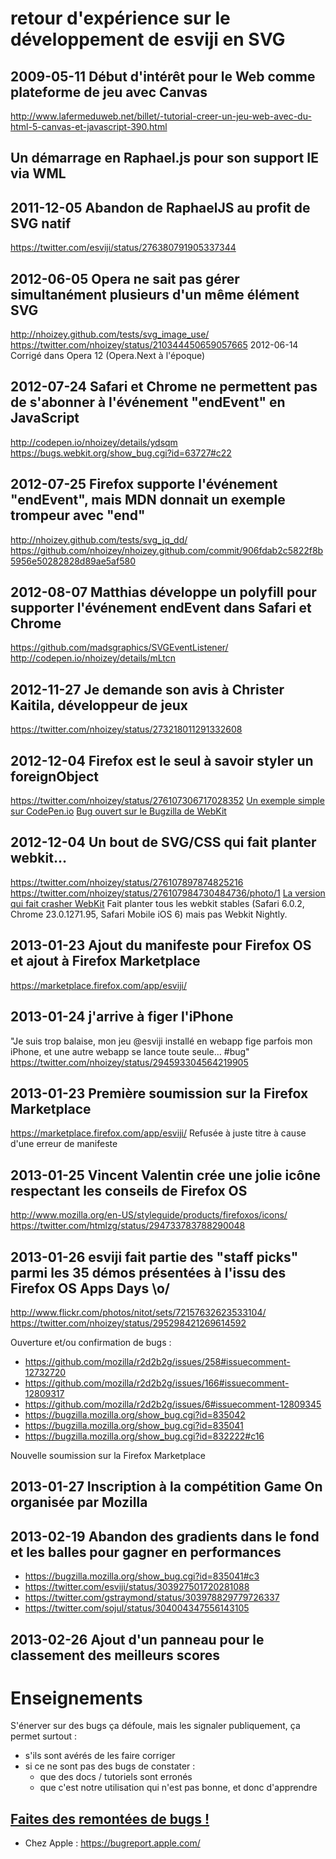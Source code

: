 # retour d'expérience sur le développement de esviji en SVG

## 2009-05-11 Début d'intérêt pour le Web comme plateforme de jeu avec Canvas
http://www.lafermeduweb.net/billet/-tutorial-creer-un-jeu-web-avec-du-html-5-canvas-et-javascript-390.html

## Un démarrage en Raphael.js pour son support IE via WML

## 2011-12-05 Abandon de RaphaelJS au profit de SVG natif
https://twitter.com/esviji/status/276380791905337344

## 2012-06-05 Opera ne sait pas gérer simultanément plusieurs <use> d'un même élément SVG
http://nhoizey.github.com/tests/svg_image_use/
https://twitter.com/nhoizey/status/210344450659057665
2012-06-14 Corrigé dans Opera 12 (Opera.Next à l'époque)

## 2012-07-24 Safari et Chrome ne permettent pas de s'abonner à l'événement "endEvent" en JavaScript
http://codepen.io/nhoizey/details/ydsqm
https://bugs.webkit.org/show_bug.cgi?id=63727#c22

## 2012-07-25 Firefox supporte l'événement "endEvent", mais MDN donnait un exemple trompeur avec "end"
http://nhoizey.github.com/tests/svg_jq_dd/
https://github.com/nhoizey/nhoizey.github.com/commit/906fdab2c5822f8b5956e50282828d89ae5af580

## 2012-08-07 Matthias développe un polyfill pour supporter l'événement endEvent dans Safari et Chrome
https://github.com/madsgraphics/SVGEventListener/
http://codepen.io/nhoizey/details/mLtcn

## 2012-11-27 Je demande son avis à Christer Kaitila, développeur de jeux
https://twitter.com/nhoizey/status/273218011291332608

## 2012-12-04 Firefox est le seul à savoir styler un foreignObject
https://twitter.com/nhoizey/status/276107306717028352
[Un exemple simple sur CodePen.io](http://codepen.io/nhoizey/pen/sALzK)
[Bug ouvert sur le Bugzilla de WebKit](https://bugs.webkit.org/show_bug.cgi?id=104095)

## 2012-12-04 Un bout de SVG/CSS qui fait planter webkit…
https://twitter.com/nhoizey/status/276107897874825216
https://twitter.com/nhoizey/status/276107984730484736/photo/1
[La version qui fait crasher WebKit](http://webkit-crasher.esviji.com/)
Fait planter tous les webkit stables (Safari 6.0.2, Chrome 23.0.1271.95, Safari Mobile iOS 6) mais pas Webkit Nightly.

## 2013-01-23 Ajout du manifeste pour Firefox OS et ajout à Firefox Marketplace
https://marketplace.firefox.com/app/esviji/

## 2013-01-24 j'arrive à figer l'iPhone
"Je suis trop balaise, mon jeu @esviji installé en webapp fige parfois mon iPhone, et une autre webapp se lance toute seule… #bug"
https://twitter.com/nhoizey/status/294593304564219905

## 2013-01-23 Première soumission sur la Firefox Marketplace
https://marketplace.firefox.com/app/esviji/
Refusée à juste titre à cause  d'une erreur de manifeste

## 2013-01-25 Vincent Valentin crée une jolie icône respectant les conseils de Firefox OS
http://www.mozilla.org/en-US/styleguide/products/firefoxos/icons/
https://twitter.com/htmlzg/status/294733783788290048

## 2013-01-26 esviji fait partie des "staff picks" parmi les 35 démos présentées à l'issu des Firefox OS Apps Days \o/
http://www.flickr.com/photos/nitot/sets/72157632623533104/
https://twitter.com/nhoizey/status/295298421269614592

Ouverture et/ou confirmation de bugs :

- https://github.com/mozilla/r2d2b2g/issues/258#issuecomment-12732720
- https://github.com/mozilla/r2d2b2g/issues/166#issuecomment-12809317
- https://github.com/mozilla/r2d2b2g/issues/6#issuecomment-12809345
- https://bugzilla.mozilla.org/show_bug.cgi?id=835042
- https://bugzilla.mozilla.org/show_bug.cgi?id=835041
- https://bugzilla.mozilla.org/show_bug.cgi?id=832222#c16

Nouvelle soumission sur la Firefox Marketplace

## 2013-01-27 Inscription à la compétition Game On organisée par Mozilla

## 2013-02-19 Abandon des gradients dans le fond et les balles pour gagner en performances

- https://bugzilla.mozilla.org/show_bug.cgi?id=835041#c3
- https://twitter.com/esviji/status/303927501720281088
- https://twitter.com/gstraymond/status/303978829779726337
- https://twitter.com/sojul/status/304004347556143105

## 2013-02-26 Ajout d'un panneau pour le classement des meilleurs scores

# Enseignements
S'énerver sur des bugs ça défoule, mais les signaler publiquement, ça permet surtout :

- s'ils sont avérés de les faire corriger
- si ce ne sont pas des bugs de constater :
	- que des docs / tutoriels sont erronés
	- que c'est notre utilisation qui n'est pas bonne, et donc d'apprendre

## [Faites des remontées de bugs !](http://rik.github.com/browserfeatures/)

- Chez Apple : https://bugreport.apple.com/
